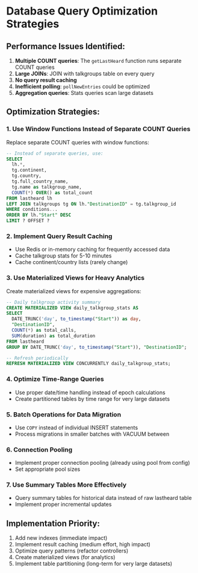 # Database Query Optimization Strategies

## Performance Issues Identified:

1. **Multiple COUNT queries**: The `getLastHeard` function runs separate COUNT queries
2. **Large JOINs**: JOIN with talkgroups table on every query
3. **No query result caching**
4. **Inefficient polling**: `pollNewEntries` could be optimized
5. **Aggregation queries**: Stats queries scan large datasets

## Optimization Strategies:

### 1. **Use Window Functions Instead of Separate COUNT Queries**
Replace separate COUNT queries with window functions:

```sql
-- Instead of separate queries, use:
SELECT 
  lh.*, 
  tg.continent, 
  tg.country, 
  tg.full_country_name,
  tg.name as talkgroup_name,
  COUNT(*) OVER() as total_count
FROM lastheard lh
LEFT JOIN talkgroups tg ON lh."DestinationID" = tg.talkgroup_id
WHERE conditions...
ORDER BY lh."Start" DESC 
LIMIT ? OFFSET ?
```

### 2. **Implement Query Result Caching**
- Use Redis or in-memory caching for frequently accessed data
- Cache talkgroup stats for 5-10 minutes
- Cache continent/country lists (rarely change)

### 3. **Use Materialized Views for Heavy Analytics**
Create materialized views for expensive aggregations:

```sql
-- Daily talkgroup activity summary
CREATE MATERIALIZED VIEW daily_talkgroup_stats AS
SELECT 
  DATE_TRUNC('day', to_timestamp("Start")) as day,
  "DestinationID",
  COUNT(*) as total_calls,
  SUM(duration) as total_duration
FROM lastheard 
GROUP BY DATE_TRUNC('day', to_timestamp("Start")), "DestinationID";

-- Refresh periodically
REFRESH MATERIALIZED VIEW CONCURRENTLY daily_talkgroup_stats;
```

### 4. **Optimize Time-Range Queries**
- Use proper date/time handling instead of epoch calculations
- Create partitioned tables by time range for very large datasets

### 5. **Batch Operations for Data Migration**
- Use `COPY` instead of individual INSERT statements
- Process migrations in smaller batches with VACUUM between

### 6. **Connection Pooling**
- Implement proper connection pooling (already using pool from config)
- Set appropriate pool sizes

### 7. **Use Summary Tables More Effectively**
- Query summary tables for historical data instead of raw lastheard table
- Implement proper incremental updates

## Implementation Priority:
1. Add new indexes (immediate impact)
2. Implement result caching (medium effort, high impact)
3. Optimize query patterns (refactor controllers)
4. Create materialized views (for analytics)
5. Implement table partitioning (long-term for very large datasets)